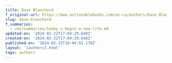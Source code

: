 ```yaml
---
title: Dave Blanchard
f_original-url: https://www.actionablebooks.com/en-ca/authors/Dave-Blanchard/
slug: dave-blanchard
f_summaries:
  - cms/summaries/today-i-begin-a-new-life.md
updated-on: '2024-02-22T17:04:29.648Z'
created-on: '2024-02-22T17:04:29.648Z'
published-on: '2024-02-22T18:04:55.176Z'
layout: '[authors].html'
tags: authors
---
```



